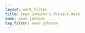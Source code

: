 ```yaml
---
layout: work_filter
title: Sean Johnson's Project Work
name: sean-johnson
tag_filter: sean johnson
---
```

